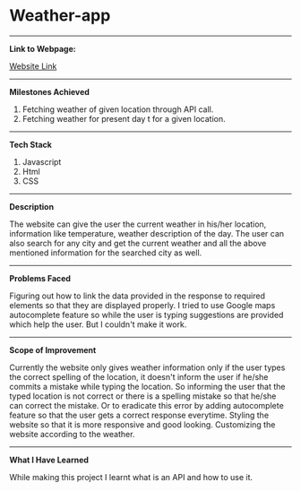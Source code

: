 # Weather-app



<hr>

<b>Link to Webpage:</b>

 <a href="https://nuthanreddy45.github.io/Weather-app/">Website Link</a>

<hr>

<b>Milestones Achieved</b>

1. Fetching weather of given location through API call.
2. Fetching weather for present day  t for a given location.

<hr>

<b>Tech Stack</b>

1. Javascript
2. Html
3. CSS

<hr>

<b>Description</b>

The website can give the user the current weather in his/her location, information like temperature, weather description of the day. 
The user can also search for any city and get the current weather and all the above mentioned information for the searched city as well.


<hr>

<b>Problems Faced</b>

Figuring out how to link the data provided in the response to required elements so that they are displayed properly. I tried to use Google maps autocomplete feature so while 
the user is typing suggestions are provided which help the user. But I couldn't make it work.

<hr>

<b>Scope of Improvement</b>

Currently the website only gives weather information only if the user types the correct spelling of the location, it doesn't inform the user if he/she commits a mistake while
typing the location. So informing the user that the typed location is not correct or there is a spelling mistake so that he/she can correct the mistake. Or to eradicate this 
error by adding autocomplete feature so that the user gets a correct response everytime. Styling the website so that it is more responsive and good looking. 
Customizing the website according to the weather.

<hr>

<b>What I Have Learned</b>

While making this project I learnt what is an API and how to use it.
